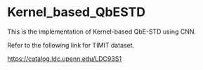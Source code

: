 # Kernel_based_QbESTD
This is the implementation of Kernel-based QbE-STD using CNN.

Refer to the following link for TIMIT dataset.

https://catalog.ldc.upenn.edu/LDC93S1
